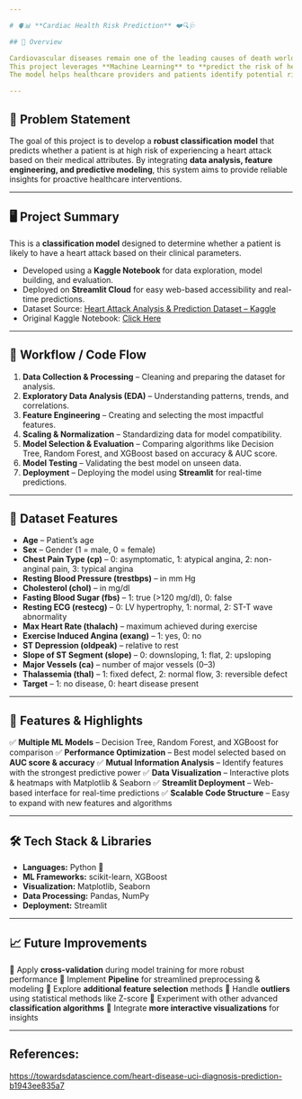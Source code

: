 ```yaml
---

# 🫀📊 **Cardiac Health Risk Prediction** ❤️🔍🩺

## 📌 Overview

Cardiovascular diseases remain one of the leading causes of death worldwide. Early detection is essential to improve patient outcomes and reduce mortality rates.
This project leverages **Machine Learning** to **predict the risk of heart attack** using clinical and diagnostic parameters.
The model helps healthcare providers and patients identify potential risks early, enabling timely preventive measures and lifestyle modifications.

---
```


## 🎯 Problem Statement

The goal of this project is to develop a **robust classification model** that predicts whether a patient is at high risk of experiencing a heart attack based on their medical attributes.
By integrating **data analysis, feature engineering, and predictive modeling**, this system aims to provide reliable insights for proactive healthcare interventions.

---

## 🖥️ Project Summary

This is a **classification model** designed to determine whether a patient is likely to have a heart attack based on their clinical parameters.

* Developed using a **Kaggle Notebook** for data exploration, model building, and evaluation.
* Deployed on **Streamlit Cloud** for easy web-based accessibility and real-time predictions.
* Dataset Source: [Heart Attack Analysis & Prediction Dataset – Kaggle](https://www.kaggle.com/datasets/rashikrahmanpritom/heart-attack-analysis-prediction-dataset)
* Original Kaggle Notebook: [Click Here](https://www.kaggle.com/code/kavya2099/heart-attack-analysis-prediction/notebook)

---

## 🔄 Workflow / Code Flow

1. **Data Collection & Processing** – Cleaning and preparing the dataset for analysis.
2. **Exploratory Data Analysis (EDA)** – Understanding patterns, trends, and correlations.
3. **Feature Engineering** – Creating and selecting the most impactful features.
4. **Scaling & Normalization** – Standardizing data for model compatibility.
5. **Model Selection & Evaluation** – Comparing algorithms like Decision Tree, Random Forest, and XGBoost based on accuracy & AUC score.
6. **Model Testing** – Validating the best model on unseen data.
7. **Deployment** – Deploying the model using **Streamlit** for real-time predictions.

---

## 🧮 Dataset Features

* **Age** – Patient’s age
* **Sex** – Gender (1 = male, 0 = female)
* **Chest Pain Type (cp)** – 0: asymptomatic, 1: atypical angina, 2: non-anginal pain, 3: typical angina
* **Resting Blood Pressure (trestbps)** – in mm Hg
* **Cholesterol (chol)** – in mg/dl
* **Fasting Blood Sugar (fbs)** – 1: true (>120 mg/dl), 0: false
* **Resting ECG (restecg)** – 0: LV hypertrophy, 1: normal, 2: ST-T wave abnormality
* **Max Heart Rate (thalach)** – maximum achieved during exercise
* **Exercise Induced Angina (exang)** – 1: yes, 0: no
* **ST Depression (oldpeak)** – relative to rest
* **Slope of ST Segment (slope)** – 0: downsloping, 1: flat, 2: upsloping
* **Major Vessels (ca)** – number of major vessels (0–3)
* **Thalassemia (thal)** – 1: fixed defect, 2: normal flow, 3: reversible defect
* **Target** – 1: no disease, 0: heart disease present

---

## 🚀 Features & Highlights

✅ **Multiple ML Models** – Decision Tree, Random Forest, and XGBoost for comparison
✅ **Performance Optimization** – Best model selected based on **AUC score & accuracy**
✅ **Mutual Information Analysis** – Identify features with the strongest predictive power
✅ **Data Visualization** – Interactive plots & heatmaps with Matplotlib & Seaborn
✅ **Streamlit Deployment** – Web-based interface for real-time predictions
✅ **Scalable Code Structure** – Easy to expand with new features and algorithms

---

## 🛠️ Tech Stack & Libraries

* **Languages:** Python 🐍
* **ML Frameworks:** scikit-learn, XGBoost
* **Visualization:** Matplotlib, Seaborn
* **Data Processing:** Pandas, NumPy
* **Deployment:** Streamlit

---

## 📈 Future Improvements

🔹 Apply **cross-validation** during model training for more robust performance
🔹 Implement **Pipeline** for streamlined preprocessing & modeling
🔹 Explore **additional feature selection** methods
🔹 Handle **outliers** using statistical methods like Z-score
🔹 Experiment with other advanced **classification algorithms**
🔹 Integrate **more interactive visualizations** for insights

---

## References:

https://towardsdatascience.com/heart-disease-uci-diagnosis-prediction-b1943ee835a7
